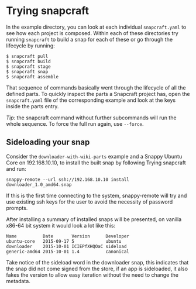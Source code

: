 # Trying snapcraft

In the example directory, you can look at each individual `snapcraft.yaml`
to see how each project is composed. Within each of these directories try
running `snapcraft` to build a snap for each of these or go through the
lifecycle by running:

	$ snapcraft pull
	$ snapcraft build
	$ snapcraft stage
	$ snapcraft snap
	$ snapcraft assemble

That sequence of commands basically went through the lifecycle of all the
defined parts. To quickly inspect the parts a Snapcraft project has, open
the `snapcraft.yaml` file of the corresponding example and look at the keys
inside the parts entry.

*Tip:* the snapcraft command without further subcommands will run the whole
sequence. To force the full run again, use `--force`.


## Sideloading your snap

Consider the `downloader-with-wiki-parts` example and a Snappy Ubuntu Core
on 192.168.10.10, to install the built snap by following Trying snapcraft
and run:

	snappy-remote --url ssh://192.168.10.10 install downloader_1.0_amd64.snap

If this is the first time connecting to the system, snappy-remote will try
and use existing ssh keys for the user to avoid the necessity of password
prompts.

After installing a summary of installed snaps will be presented, on vanilla
x86-64 bit system it would look a lot like this:

	Name          Date       Version      Developer
	ubuntu-core   2015-09-17 5            ubuntu
	downloader    2015-10-01 ICIEPfXHQOaC sideload  
	generic-amd64 2015-10-01 1.4          canonical

Take notice of the sideload word in the downloader snap, this indicates that
the snap did not come signed from the store, if an app is sideloaded, it
also fakes the version to allow easy iteration without the need to change the
metadata.
